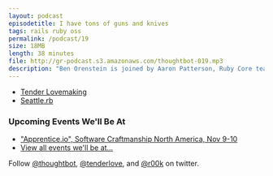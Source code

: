 ```yaml
---
layout: podcast
episodetitle: I have tons of guns and knives
tags: rails ruby oss
permalink: /podcast/19
size: 18MB
length: 38 minutes
file: http://gr-podcast.s3.amazonaws.com/thoughtbot-019.mp3
description: "Ben Orenstein is joined by Aaron Patterson, Ruby Core team member, Rails Core team member, and a Señior Software Engineer at AT&T Interactive. Aaron and Ben discuss the upcoming features and excitement for Ruby 2.0 and some things Aaron would like to see in Ruby in the future that didn't quite make it into Ruby 2.0. They also discuss how the Rails Core team differs from the Ruby Core team, how much effort it takes to write a detailed blog post and how many mistakes are involved, how he likes being a ruby celebrity, his involvement in Seattle.rb and what it teaches him. Finally, how awesome his job is and how he could do it forever, how he worries about Ruby or Rails becoming irrelevant and wants to stop that from happening, how he is happy all the time, and if he could wave a magic wand and change one thing about Rails, what it would be. This and so much more in this entertaining episode recorded at RubyConf 2012."
---
```


* [Tender Lovemaking](http://tenderlovemaking.com/)
* [Seattle.rb](http://www.seattlerb.org/)

### Upcoming Events We'll Be At

* ["Apprentice.io", Software Craftmanship North America, Nov 9-10](http://scna.softwarecraftsmanship.org/)
* [View all events we'll be at&hellip;](http://thoughtbot.com/events)

Follow [@thoughtbot](http://twitter.com/thoughtbot), [@tenderlove](http://twitter.com/tenderlove), and [@r00k](http://twitter.com/r00k) on twitter.
